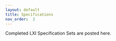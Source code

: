 ```yaml
---
layout: default
title: Specifications
nav_order:  2
---
```


Completed LXI Specification Sets are posted here.